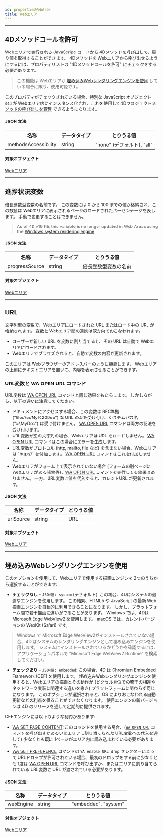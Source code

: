 ```yaml
---
id: propertiesWebArea
title: Webエリア
---
```


---
## 4Dメソッドコールを許可

Webエリアで実行される JavaScripe コードから 4Dメソッドを呼び出して、戻り値を取得することができます。 4Dメソッドを Webエリアから呼び出せるようにするには、プロパティリストの "4Dメソッドコールを許可" にチェックをする必要があります。

> この機能は Webエリアが [埋め込みWebレンダリングエンジンを使用](#埋め込みwebレンダリングエンジンを使用) している場合に限り、使用可能です。

このプロパティがチェックされている場合、特別な JavaScript オブジェクト `$4d` が Webエリア内にインスタンス化され、これを使用して[4Dプロジェクトメソッドの呼び出しを管理](webArea_overview.md#4dオブジェクトの使用) できるようになります。



#### JSON 文法

| 名称                   | データタイプ | とりうる値                 |
| -------------------- | ------ | --------------------- |
| methodsAccessibility | string | "none" (デフォルト), "all" |

#### 対象オブジェクト

[Webエリア](webArea_overview.md)


---
## 進捗状況変数

倍長整数型変数の名前です。 この変数には 0 から 100 までの値が格納され、この数値は Webエリアに表示されるページのロードされたパーセンテージを表します。 手動で変更することはできません。

> As of 4D v19 R5, this variable is no longer updated in Web Areas using the [Windows system rendering engine](./webArea_overview.md#web-rendering-engine).

#### JSON 文法

| 名称             | データタイプ | とりうる値      |
| -------------- | ------ | ---------- |
| progressSource | string | 倍長整数型変数の名前 |

#### 対象オブジェクト

[Webエリア](webArea_overview.md)




---
## URL

文字列型の変数で、Webエリアにロードされた URL またはロード中の URL が格納されます。 変数と Webエリア間の連携は双方向でおこなわれます。

*   ユーザーが新しい URL を変数に割り当てると、その URL は自動で Webエリアにロードされます。
*   Webエリアでブラウズされると、自動で変数の内容が更新されます。

このエリアは Webブラウザーのアドレスバーのように機能します。 Webエリアの上側にテキストエリアを置いて、内容を表示させることができます。

### URL変数と WA OPEN URL コマンド

URL変数は [WA OPEN URL](https://doc.4d.com/4Dv18/4D/18/WA-OPEN-URL.301-4504841.ja.html) コマンドと同じ効果をもたらします。 しかしながら、以下の違いに注意してください。
- ドキュメントにアクセスする場合、この変数は RFC準拠 ("file://c:/My%20Doc") な URL のみを受け付け、システムパス名 ("c:\MyDoc") は受け付けません。 [WA OPEN URL](https://doc.4d.com/4Dv18/4D/18/WA-OPEN-URL.301-4504841.ja.html) コマンドは両方の記法を受け付けます。
- URL変数が空の文字列の場合、Webエリアは URL をロードしません。 [WA OPEN URL](https://doc.4d.com/4dv19/help/command/ja/page1020.html) コマンドはこの場合にエラーを生成します。
- URL変数がプロトコル (http, mailto, file など) を含まない場合、Webエリアは "http://" を付加します。 [WA OPEN URL](https://doc.4d.com/4dv19/help/command/ja/page1020.html) コマンドはこれを付加しません。
- Webエリアがフォーム上で表示されていない場合 (フォームの別ページに Webエリアがある場合等)、[WA OPEN URL](https://doc.4d.com/4dv19/help/command/ja/page1020.html) コマンドを実行しても効果はありません。 一方、URL変数に値を代入すると、カレントURL が更新されます。

#### JSON 文法

| 名称        | データタイプ | とりうる値 |
| --------- | ------ | ----- |
| urlSource | string | URL   |

#### 対象オブジェクト

[Webエリア](webArea_overview.md)






---
## 埋め込みWebレンダリングエンジンを使用

このオプションを使用して、Webエリアで使用する描画エンジンを 2つのうちから選択することができます:

*   **チェックなし** - `JSON値: system` (デフォルト): この場合、4Dはシステムの最適なエンジンを使用します。 この結果、HTML5 や JavaScript の最新 Web描画エンジンを自動的に利用できることになります。 しかし、プラットフォーム間で若干描画に違いがでることがあります。 Windows では、4Dは Microsoft Edge WebView2 を使用します。 macOS では、カレントバージョンの WebKit (Safari) です。

> Windows で Microsoft Edge WebView2がインストールされていない場合、4D はシステムのレンダリングエンジンとして埋め込みエンジンを使用します。 システムにインストールされているかどうかを確認するには、アプリケーションパネルで "Microsoft Edge WebView2 Runtime" を検索してください。

*   **チェックあり** - `JSON値: embedded`: この場合、4D は Chromium Embedded Framework (CEF) を使用します。 埋め込みWebレンダリングエンジンを使用すると、Webエリアの描画とその動作が (ピクセル単位での若干の相違やネットワーク実装に関連する違いを除き) プラットフォームに関わらず同じになります。 このオプションが選択されると、OS によりおこなわれる自動更新などの利点を得ることができなくなります。 使用エンジンの新バージョンは 4D のリリースを通して定期的に提供されます。

CEFエンジンには以下のような制約があります:

- [WA SET PAGE CONTENT](https://doc.4d.com/4dv19/help/command/ja/page1037.html): このコマンドを使用する場合、([`WA OPEN URL`](https://doc.4d.com/4dv19/help/command/ja/page1020.html) コマンドを呼び出すかあるいはエリアに割り当てられた URL変数への代入を通して) 少なくとも既に 1ページがエリア内に読み込まれている必要があります。
- [WA SET PREFERENCE](https://doc.4d.com/4dv19/help/command/ja/page1041.html) コマンドの `WA enable URL drop` セレクターによって URLドロップが許可されている場合、最初のドロップをする前に少なくとも 1度は [WA OPEN URL](https://doc.4d.com/4dv19/help/command/ja/page1020.html) コマンドを呼び出すか、またはエリアに割り当てられている URL変数に URL が渡されている必要があります。

#### JSON 文法

| 名称        | データタイプ | とりうる値                |
| --------- | ------ | -------------------- |
| webEngine | string | "embedded", "system" |

#### 対象オブジェクト

[Webエリア](webArea_overview.md)
